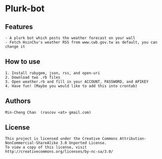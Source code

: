 Plurk-bot
=========

Features
--------
	- A plurk bot which posts the weather forecast on your wall
	- Fetch HsinChu's weather RSS from www.cwb.gov.tw as default, you can change it

How to use
----------
	1. Install rubygem, json, rss, and open-uri
	2. Download two .rb files
	3. Open weather.rb and fill in your ACCOUNT, PASSWORD, and APIKEY
	4. Have fun! (Maybe you would like to add this into crontab)

Authors
-------
	Min-Cheng Chan	(rascov <at> gmail.com)

License
-------
	This project is licensed under the Creative Commons Attribution-NonCommercial-ShareAlike 3.0 Unported License.
	To view a copy of this license, visit http://creativecommons.org/licenses/by-nc-sa/3.0/
